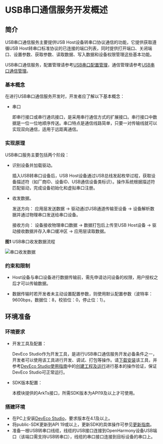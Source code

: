 # USB串口通信服务开发概述

<!--Kit: Basic Services Kit-->
<!--Subsystem: USB-->
<!--Owner: @hwymlgitcode-->
<!--SE: @w00373942-->
<!--TSE: @dong-dongzhen-->

## 简介

USB串口通信服务主要提供USB Host设备转串口协议通信的功能，它提供获取遵循USB Host转串口标准协议的已连接的端口列表，同时提供打开端口、关闭端口、设置参数、获取参数、读取数据、写入数据和设备权限管理这些基本功能。

USB串口通信服务，配置管理请参考[USB串口配置管理](usbSerial-configuration.md)，通信管理请参考[USB串口通信管理](usbSerial-communication.md)。

### 基本概念

在进行USB串口通信服务开发时，开发者应了解以下基本概念：

- 串口
  
  即串行接口或串行通讯接口，是采用串行通信方式的扩展接口。串行接口中数据是一位一位地顺序传送。串口特点是通信线路简单，只要一对传输线就可以实现双向通信，适用于远距离通信。

### 实现原理

USB串口服务主要包括两个阶段：

- 识别设备并加载驱动。

  插入USB转串口设备后，USB Host设备通过USB总线发起枚举过程，获取设备描述符（如厂商ID、设备ID、USB通信设备类标识）。操作系统根据描述符匹配驱动，完成设备初始化和虚拟串口注册。

- 收发数据。 

  发送方向：
  应用层发送数据 → 驱动通过USB通道传输至设备 → 设备解析数据并通过物理串口发送给串口设备。 
  
  接收方向：
  设备接收物理串口数据 → 数据打包后上传至USB Host设备 → 驱动接收数据并存入串口缓冲区 → 应用层读取数据。

 
**图1** USB串口收发数据流程

![串口收发数据](../figures/zh-cn_image_22989BBB5490.png)

### 约束和限制

- Host设备与串口设备进行数据传输前，需先申请访问设备的权限，用户授权之后才可以传输数据。

- 数据传输时若开发者未主动设置配置参数，则使用默认配置参数（波特率：9600bps，数据位：8，校验位：0，停止位：1）。

## 环境准备

### 环境要求

- 开发工具及配置：

  DevEco Studio作为开发工具，是进行USB串口通信服务开发必备条件之一，开发者可以使用该工具进行开发、调试、打包等操作。请[下载安装](https://developer.huawei.com/consumer/cn/download/)该工具，并参考[DevEco Studio使用指南](https://developer.huawei.com/consumer/cn/doc/harmonyos-guides-V14/ide-tools-overview-V14)中的[创建工程及运行](https://developer.huawei.com/consumer/cn/doc/harmonyos-guides-V14/ide-create-new-project-V14)进行基本的操作验证，保证DevEco Studio可正常运行。

- SDK版本配置：

  本模块提供的ArkTs接口，所需SDK版本为API19及以上才可使用。

### 搭建环境

- 在PC上安装[DevEco Studio](https://developer.huawei.com/consumer/cn/download/deveco-studio)，要求版本在4.1及以上。
- 将public-SDK更新到API 19或以上<!--Del-->，更新SDK的具体操作可参见[更新指南](../../../tools/openharmony_sdk_upgrade_assistant.md)<!--DelEnd-->。
- 准备一根USB转串口线缆，线缆的USB接口连接到OpenHarmony设备USB端口（该端口需支持USB转串口），线缆的串口接口连接到目标设备的串口上。
